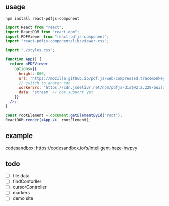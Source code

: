 ## usage

`npm install react-pdfjs-component`

```jsx
import React from "react";
import ReactDOM from "react-dom";
import PDFViewer from "react-pdfjs-component";
import "react-pdfjs-component/lib/viewer.css";

import "./styles.css";

function App() {
  return <PDFViewer 
    options={{ 
      height: 800,
      url: 'https://mozilla.github.io/pdf.js/web/compressed.tracemonkey-pldi-09.pdf',
      // switch to anoter cdn
      workerSrc: 'https://cdn.jsdelivr.net/npm/pdfjs-dist@2.2.228/build/pdf.worker.min.js',
      data: 'stream' // not support yet
    }} 
  />;
}

const rootElement = document.getElementById("root");
ReactDOM.render(<App />, rootElement);

```

## example

codesandbox: https://codesandbox.io/s/intelligent-haze-hwpvy


## todo

- [ ] file data
- [ ] findContorller
- [ ] cursorController
- [ ] markers
- [ ] demo site